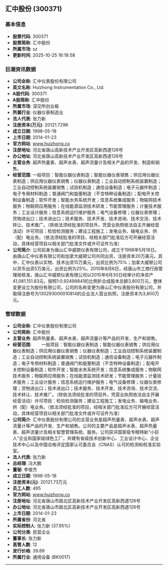 ## 汇中股份 (300371)

### 基本信息

- **股票代码**: 300371
- **股票简称**: 汇中股份
- **所属市场**: sz
- **更新时间**: 2025-10-25 16:18:58

### 巨潮资讯数据

- **公司全称**: 汇中仪表股份有限公司
- **英文名称**: Huizhong Instrumentation Co., Ltd.
- **A股代码**: 300371
- **A股简称**: 汇中股份
- **所属市场**: 深交所创业板
- **所属行业**: 仪器仪表制造业
- **法人代表**: 张力新
- **注册资本(万元)**: 20121.7296
- **成立日期**: 1998-05-18
- **上市日期**: 2014-01-23
- **官方网站**: www.huizhong.co
- **注册地址**: 河北省唐山高新技术产业开发区高新西道126号
- **办公地址**: 河北省唐山高新技术产业开发区高新西道126号
- **主营业务**: 超声热量表、超声水表、超声流量计及相关产品的开发、制造和销售。
- **经营范围**: 一般项目：智能仪器仪表制造；智能仪器仪表销售；供应用仪器仪表制造；供应用仪器仪表销售；仪器仪表制造；工业自动控制系统装置制造；工业自动控制系统装置销售；试验机制造；通信设备制造；电子元器件制造；电子专用材料制造；普通阀门和旋塞制造（不含特种设备制造）；配电开关控制设备制造；软件开发；智能水务系统开发；信息系统集成服务；物联网技术服务；物联网应用服务；在线能源监测技术研发；节能管理服务；计量技术服务；工业设计服务；信息系统运行维护服务；电气设备修理；仪器仪表修理；货物进出口；技术进出口；技术服务、技术开发、技术咨询、技术交流、技术转让、技术推广。（除依法须经批准的项目外，凭营业执照依法自主开展经营活动）许可项目：检验检测服务；建设工程施工；发电业务、输电业务、供（配）电业务。（依法须经批准的项目，经相关部门批准后方可开展经营活动，具体经营项目以相关部门批准文件或许可证件为准）
- **公司简介**: 公司前身为唐山汇中威顿仪表有限公司，成立于1998年5月18日。由唐山汇中仪表有限公司和加拿大威顿公司共同出资，注册资本20万美元。其中，汇中仪表以实物、技术出资15万美元，出资比例为75%；加拿大威顿公司以货币出资5万美元，出资比例为25%。2010年8月6日，经唐山市工商行政管理局核准，唐山汇中威顿仪表有限公司以2010年6月30日经审计的净资产41,081,151.83元，按照1:0.92499841的比例折合成股本总额3,800万元，整体变更设立为股份有限公司，公司的名称变更为唐山汇中仪表股份有限公司，并取得注册号为130293000010814的企业法人营业执照，注册资本为3,800万元。

### 雪球数据

- **公司全称**: 汇中仪表股份有限公司
- **公司简称**: 汇中股份
- **主营业务**: 超声热量表、超声水表、超声流量计等产品的开发、生产和销售。
- **经营范围**: 　　一般项目：智能仪器仪表制造；智能仪器仪表销售；供应用仪器仪表制造；供应用仪器仪表销售；仪器仪表制造；工业自动控制系统装置制造；工业自动控制系统装置销售；试验机制造；通信设备制造；电子元器件制造；电子专用材料制造；普通阀门和旋塞制造（不含特种设备制造）；配电开关控制设备制造；软件开发；智能水务系统开发；信息系统集成服务；物联网技术服务；物联网应用服务；在线能源监测技术研发；节能管理服务；计量技术服务；工业设计服务；信息系统运行维护服务；电气设备修理；仪器仪表修理；货物进出口；技术进出口；技术服务、技术开发、技术咨询、技术交流、技术转让、技术推广。（除依法须经批准的项目外，凭营业执照依法自主开展经营活动）许可项目：检验检测服务；建设工程施工；发电业务、输电业务、供（配）电业务。（依法须经批准的项目，经相关部门批准后方可开展经营活动，具体经营项目以相关部门批准文件或许可证件为准）
- **公司简介**: 汇中仪表股份有限公司的主营业务是超声热量表、超声水表、超声流量计等产品的开发、生产和销售。公司的主要产品是超声水表、超声热量表、超声流量计及相关智慧管理系统、服务。公司获评国家级专精特新“小巨人”企业和国家级绿色工厂，并建有省级技术创新中心、工业设计中心、企业技术中心以及中国合格评定国家认可委员会（CNAS）认可的检测和校准实验室。
- **法人代表**: 张力新
- **总经理**: 冯大鹏
- **董秘**: 李俊杰
- **成立日期**: 1998-05-18
- **注册资本(元)**: 20121.73万元
- **员工人数**: 495
- **官方网站**: www.huizhong.co
- **注册地址**: 河北省唐山市路北区高新技术产业开发区高新西道126号
- **办公地址**: 河北省唐山市路北区高新技术产业开发区高新西道126号
- **上市日期**: 2014-01-23
- **所属省份**: 河北省
- **实际控制人**: 张力新 (37.95%)
- **公司分类**: 民营企业
- **董事长**: 张力新
- **高管人数**: 12
- **发行价格**: 39.89
- **所属行业**: 通用设备 (BK0017)

---
